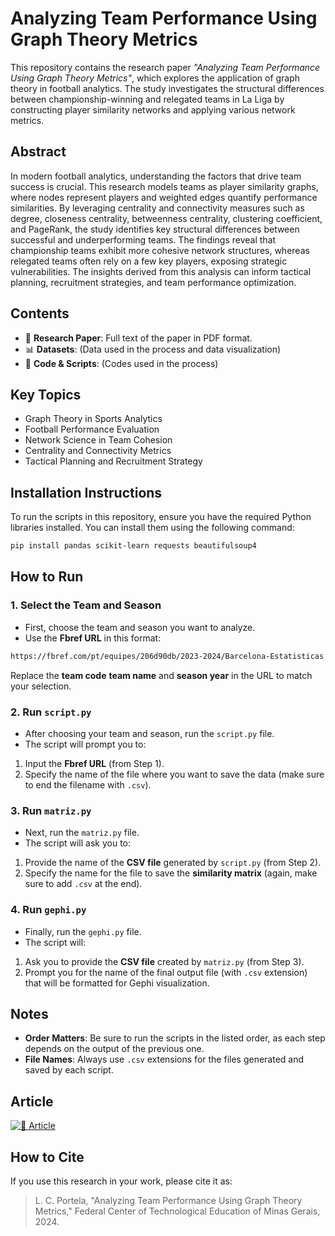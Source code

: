 # Analyzing Team Performance Using Graph Theory Metrics

This repository contains the research paper *"Analyzing Team Performance Using Graph Theory Metrics"*, which explores the application of graph theory in football analytics. The study investigates the structural differences between championship-winning and relegated teams in La Liga by constructing player similarity networks and applying various network metrics.

## Abstract

In modern football analytics, understanding the factors that drive team success is crucial. This research models teams as player similarity graphs, where nodes represent players and weighted edges quantify performance similarities. By leveraging centrality and connectivity measures such as degree, closeness centrality, betweenness centrality, clustering coefficient, and PageRank, the study identifies key structural differences between successful and underperforming teams. The findings reveal that championship teams exhibit more cohesive network structures, whereas relegated teams often rely on a few key players, exposing strategic vulnerabilities. The insights derived from this analysis can inform tactical planning, recruitment strategies, and team performance optimization.

## Contents

- 📄 **Research Paper**: Full text of the paper in PDF format.
- 📊 **Datasets**: (Data used in the process and data visualization)
- 📎 **Code & Scripts**: (Codes used in the process)

## Key Topics

- Graph Theory in Sports Analytics
- Football Performance Evaluation
- Network Science in Team Cohesion
- Centrality and Connectivity Metrics
- Tactical Planning and Recruitment Strategy

## Installation Instructions

To run the scripts in this repository, ensure you have the required Python libraries installed. You can install them using the following command:

```sh
pip install pandas scikit-learn requests beautifulsoup4
```

## How to Run

### 1. **Select the Team and Season**

- First, choose the team and season you want to analyze.
- Use the **Fbref URL** in this format:

```sh
https://fbref.com/pt/equipes/206d90db/2023-2024/Barcelona-Estatisticas
```

Replace the **team code** **team name** and **season year** in the URL to match your selection.

### 2. **Run `script.py`**

- After choosing your team and season, run the `script.py` file.
- The script will prompt you to:
1. Input the **Fbref URL** (from Step 1).
2. Specify the name of the file where you want to save the data (make sure to end the filename with `.csv`).

### 3. **Run `matriz.py`**

- Next, run the `matriz.py` file.
- The script will ask you to:
1. Provide the name of the **CSV file** generated by `script.py` (from Step 2).
2. Specify the name for the file to save the **similarity matrix** (again, make sure to add `.csv` at the end).

### 4. **Run `gephi.py`**

- Finally, run the `gephi.py` file.
- The script will:
1. Ask you to provide the **CSV file** created by `matriz.py` (from Step 3).
2. Prompt you for the name of the final output file (with `.csv` extension) that will be formatted for Gephi visualization.

## Notes

- **Order Matters**: Be sure to run the scripts in the listed order, as each step depends on the output of the previous one.
- **File Names**: Always use `.csv` extensions for the files generated and saved by each script.

## Article
[![📄 Article](https://img.shields.io/badge/📄-Read%20Article-blue)](https://github.com/LucasPorteladev/blob/master/Research%20Paper/Analyzing%20Team%20Performance%20Using%20Graph%20Theory%20Metrics.pdf)

## How to Cite

If you use this research in your work, please cite it as:

> L. C. Portela, "Analyzing Team Performance Using Graph Theory Metrics," 
> Federal Center of Technological Education of Minas Gerais, 2024.

